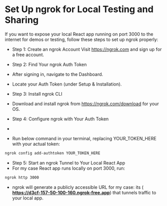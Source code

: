 # Set Up ngrok for Local Testing and Sharing

If you want to expose your local React app running on port 3000 to the internet for demos or testing, follow these steps to set up ngrok properly:

- Step 1: Create an ngrok Account
Visit https://ngrok.com and sign up for a free account.

- Step 2: Find Your ngrok Auth Token

- After signing in, navigate to the Dashboard.

- Locate your Auth Token (under Setup & Installation).

- Step 3: Install ngrok CLI
- Download and install ngrok from https://ngrok.com/download for your OS.

- Step 4: Configure ngrok with Your Auth Token
- 
- Run below command in your terminal, replacing YOUR_TOKEN_HERE with your actual token:

```bash
ngrok config add-authtoken YOUR_TOKEN_HERE
```

- Step 5: Start an ngrok Tunnel to Your Local React App
- For my case React app runs locally on port 3000, run:

```bash
ngrok http 3000
```
- ngrok will generate a publicly accessible URL for my case: its ( **https://d3cf-157-50-100-160.ngrok-free.app**) that tunnels traffic to your local app.
